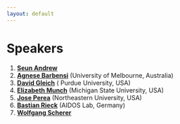```yaml
---
layout: default
---
```




# Speakers 


1. [**Seun Andrew**](https://www.linkedin.com/in/sean-thawe-61313624b/)
2.  [**Agnese Barbensi**](https://sites.google.com/view/agnesebarbensi/home) (University of Melbourne, Australia)
3.  [**David Gleich**](https://www.cs.purdue.edu/homes/dgleich/) ( Purdue University, USA)
4.  [**Elizabeth Munch**](http://www.elizabethmunch.com/) (Michigan State University, USA)
5.  [**Jose Perea**](https://www.joperea.com/) (Northeastern University, USA)
6.  [**Bastian Rieck**](https://bastian.rieck.me/) (AIDOS Lab, Germany)
7.  [**Wolfgang Scherer**]()






















